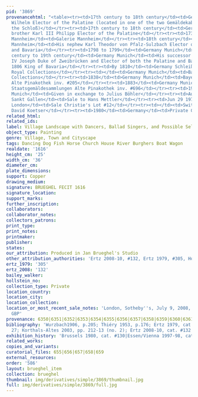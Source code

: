 ```yaml
---
pid: '3869'
provenancehtml: "<table><tr><td>17th century to 18th century</td><td>Germany Düsseldorf</td><td>Johann
  Wilhelm Elector of the Palatine (located in one of the two Gemäldekabinetten in
  the Schloß)</td></tr><tr><td>17th century to 18th century</td><td>Germany Düsseldorf</td><td>His
  brother Karl III Philipp Elector of the Palatine</td></tr><tr><td>1730</td><td>Germany
  Mannheim</td><td>Galerie Mannheim</td></tr><tr><td>18th century</td><td>Germany
  Mannheim</td><td>His nephew Karl Theodor von Pfalz-Sulzbach Elector of the Palatine
  and Bavaria</td></tr><tr><td>1798 to 1799</td><td>Germany Munich</td><td></td></tr><tr><td>18th
  century to 19th century</td><td>Germany Munich</td><td>His successor Maximilian
  IV Joseph Duke of Zweibrücken and Elector of both the Palatine and Bavaria and from
  1806 King of Bavaria</td></tr><tr><td>By 1810</td><td>Germany Schleißheim</td><td>Bavarian
  Royal Collections</td></tr><tr><td></td><td>Germany Munich</td><td>Bavarian Royal
  Collections</td></tr><tr><td>1838</td><td>Germany Munich</td><td>Bayerische Staatsgemäldesammlungen
  Alte Pinakothek inv. #205</td></tr><tr><td>1883</td><td>Germany Munich</td><td>Bayerische
  Staatsgemäldesammlungen Alte Pinakothek inv. #696</td></tr><tr><td>1923</td><td>Germany
  Munich</td><td>Given in exchange to Julius Böhler</td></tr><tr><td>Aug 1923</td><td>Switzerland
  Sankt Gallen</td><td>Sale to Hans Mettler</td></tr><tr><td>Jun 29 1979</td><td>England
  London</td><td>Sale Christie's Lot #12</td></tr><tr><td></td><td>Switzerland Zürich</td><td>Gallery
  David Koetser</td></tr><tr><td>1980</td><td>Germany</td><td>Private Collection</td></tr></table>"
related_html:
related_ids:
label: Village Landscape with Dancers, Ballad Singers, and Possible Self Portrait
object_type: Painting
genre: Village, Town and Cityscape
tags: Dancing Dog Fish Horse Church House River Burghers Boat Wagon
realdate: '1616'
height_cm: '25'
width_cm: '36'
diameter_cm:
plate_dimensions:
support: Copper
drawing_medium:
signature: BRUEGHEL FECIT 1616
signature_location:
support_marks:
further_inscription:
collaborators:
collaborator_notes:
collectors_patrons:
print_type:
print_notes:
printmaker:
publisher:
states:
our_attribution: Produced in Jan Brueghel's Studio
other_attribution_authorities: 'Ertz 2008-10, #132, Ertz 1979, #305, Honig database'
ertz_1979: '305'
ertz_2008: '132'
bailey_walker:
hollstein_no:
collection_type: Private
location_country:
location_city:
location_collection:
location_or_most_recent_sale_notes: 'London, Sotheby''s, July 9, 2008, #19 for 3,513,250
  GBP'
provenance: 6350|6351|6352|6353|6354|6355|6356|6357|6358|6359|6360|6361|6362|6363|6364
bibliography: 'Wurzbach1906, p.205; Thiéry 1953, p.176; Ertz 1979, cat. #305, fig.
  27; Korthals-Altes 2003, pp. 212-13 (no. 2); Ertz 2008-10, cat. #132'
exhibition_history: 'Brussels 1980, cat. #130|Essen/Vienna 1997-98, cat. #63'
related_works:
copies_and_variants:
curatorial_files: 655|656|657|658|659
external_resources:
order: '586'
layout: brueghel_item
collection: brueghel
thumbnail: img/derivatives/simple/3869/thumbnail.jpg
full: img/derivatives/simple/3869/full.jpg
---
```


